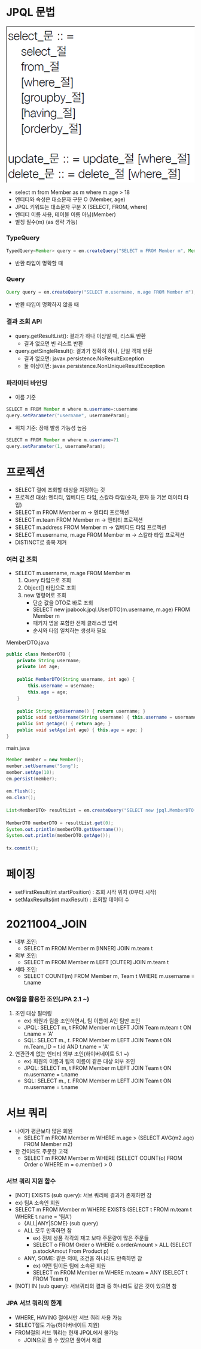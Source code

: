 # JPQL 문법
![img.png](img.png)
- select m from Member as m where m.age > 18
- 엔티티와 속성은 대소문자 구분 O (Member, age)
- JPQL 키워드는 대소문자 구분 X (SELECT, FROM, where)
- 엔티티 이름 사용, 테이블 이름 아님(Member)
- 별칭 필수(m) (as 생략 가능)

### TypeQuery
````java
TypedQuery<Member> query = em.createQuery("SELECT m FROM Member m", Member.class);
````
- 반환 타입이 명확할 때

### Query 
````java
Query query = em.createQuery("SELECT m.username, m.age FROM Member m");
````
- 반환 타입이 명확하지 않을 때

### 결과 조회 API
- query.getResultList(): 결과가 하나 이상일 때, 리스트 반환
  - 결과 없으면 빈 리스트 반환
- query.getSingleResult(): 결과가 정확히 하나, 단일 객체 반환
  - 결과 없으면: javax.persistence.NoResultException
  - 둘 이상이면: javax.persistence.NonUniqueResultException

### 파라미터 바인딩
- 이름 기준
````java
SELECT m FROM Member m where m.username=:username
query.setParameter("username", usernameParam);
````
- 위치 기준: 장애 발생 가능성 높음
````java
SELECT m FROM Member m where m.username=?1
query.setParameter(1, usernameParam);
````

# 프로젝션
- SELECT 절에 조회할 대상을 지정하는 것
- 프로젝션 대상: 엔티티, 임베디드 타입, 스칼라 타입(숫자, 문자 등 기본 데이터 타입)
- SELECT m FROM Member m -> 엔티티 프로젝션
- SELECT m.team FROM Member m -> 엔티티 프로젝션
- SELECT m.address FROM Member m -> 임베디드 타입 프로젝션
- SELECT m.username, m.age FROM Member m -> 스칼라 타입 프로젝션
- DISTINCT로 중복 제거

### 여러 값 조회
- SELECT m.username, m.age FROM Member m
  1. Query 타입으로 조회
  2. Object[] 타입으로 조회
  3. new 명령어로 조회
     - 단순 값을 DTO로 바로 조회
     - SELECT new jpabook.jpql.UserDTO(m.username, m.age) FROM Member m
     - 패키지 명을 포함한 전체 클래스명 입력
     - 순서와 타입 일치하는 생성자 필요   
     
MemberDTO.java
````java
public class MemberDTO {
    private String username;
    private int age;

    public MemberDTO(String username, int age) {
        this.username = username;
        this.age = age;
    }
    
    public String getUsername() { return username; }
    public void setUsername(String username) { this.username = username; }
    public int getAge() { return age; }
    public void setAge(int age) { this.age = age; }
}
````
main.java
````java
Member member = new Member();
member.setUsername("Song");
member.setAge(10);
em.persist(member);

em.flush();
em.clear();

List<MemberDTO> resultList = em.createQuery("SELECT new jpql.MemberDTO(m.username, m.age) FROM Member m", MemberDTO.class).getResultList();

MemberDTO memberDTO = resultList.get(0);
System.out.println(memberDTO.getUsername());
System.out.println(memberDTO.getAge());

tx.commit();
````

# 페이징
- setFirstResult(int startPosition) : 조회 시작 위치
  (0부터 시작)
- setMaxResults(int maxResult) : 조회할 데이터 수

# 20211004_JOIN
- 내부 조인:
  - SELECT m FROM Member m [INNER] JOIN m.team t
- 외부 조인:
  - SELECT m FROM Member m LEFT [OUTER] JOIN m.team t
- 세타 조인:
  - SELECT COUNT(m) FROM Member m, Team t WHERE m.username = t.name

### ON절을 활용한 조인(JPA 2.1 ~)
1. 조인 대상 필터링
   - ex) 회원과 팀을 조인하면서, 팀 이름이 A인 팀만 조인
   - JPQL: SELECT m, t FROM Member m LEFT JOIN Team m.team t ON t.name = 'A'
   - SQL: SELECT m.*, t.* FROM Member m LEFT JOIN Team t ON m.Team_ID = t.id AND t.name = 'A'
2. 연관관계 없는 엔티티 외부 조인(하이버네이트 5.1 ~)
   - ex) 회원의 이름과 팀의 이름이 같은 대상 외부 조인
   - JPQL: SELECT m, t FROM Member m LEFT JOIN Team t ON m.username = t.name
   - SQL: SELECT m.*, t.* FROM Member m LEFT JOIN Team t ON m.username = t.name

# 서브 쿼리
- 나이가 평균보다 많은 회원
  - SELECT m FROM Member m WHERE m.age > (SELECT AVG(m2.age) FROM Member m2)
- 한 건이라도 주문한 고객
  - SELECT m FROM Member m WHERE (SELECT COUNT(o) FROM Order o WHERE m = o.member) > 0

### 서브 쿼리 지원 함수
- [NOT] EXISTS (sub query): 서브 쿼리에 결과가 존재하면 참
- ex) 팀A 소속인 회원
- SELECT m FROM Member m WHERE EXISTS (SELECT t FROM m.team t WHERE t.name = '팀A')
  - {ALL|ANY|SOME} (sub query)
  - ALL 모두 만족하면 참
    - ex) 전체 상품 각각의 재고 보다 주문량이 많은 주문들
    - SELECT o FROM Order o WHERE o.orderAmount > ALL (SELECT  p.stockAmout From Product p)
  - ANY, SOME: 같은 의미, 조건을 하나라도 만족하면 참
    - ex) 어떤 팀이든 팀에 소속된 회원
    - SELECT m FROM Member m WHERE m.team = ANY (SELECT t FROM Team t)
- [NOT] IN (sub query): 서브쿼리의 결과 중 하나라도 같은 것이 있으면 참

### JPA 서브 쿼리의 한계
- WHERE, HAVING 절에서만 서브 쿼리 사용 가능
- SELECT절도 가능(하이버네이트 지원)
- FROM절의 서브 쿼리는 현재 JPQL에서 불가능
  - JOIN으로 풀 수 있으면 풀어서 해결